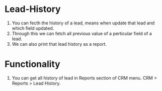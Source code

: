 # Lead-History

1. You can fecth the history of a lead, means when update that lead and which field updated.
2. Through this we can fetch all previous value of a perticular field of a lead.
3. We can also print that lead history as a report.

Functionality
==============
1. You can get all history of lead in Reports section of CRM menu.
CRM > Reports > Lead History.
